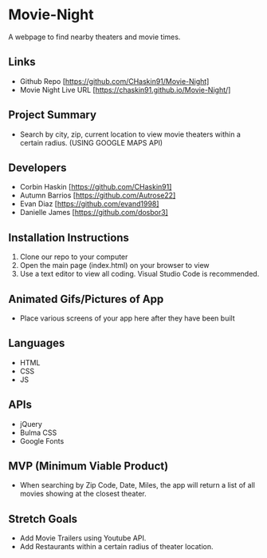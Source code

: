 # Movie-Night
A webpage to find nearby theaters and movie times.

## Links
* Github Repo [https://github.com/CHaskin91/Movie-Night]
* Movie Night Live URL [https://chaskin91.github.io/Movie-Night/]

## Project Summary
- Search by city, zip, current location to view movie theaters within a certain radius. (USING GOOGLE MAPS API)

## Developers
- Corbin Haskin [https://github.com/CHaskin91]
- Autumn Barrios [https://github.com/Autrose22]
- Evan Diaz [https://github.com/evand1998]
- Danielle James [https://github.com/dosbor3]

## Installation Instructions
1. Clone our repo to your computer
2. Open the main page (index.html) on your browser to view
3. Use a text editor to view all coding.  Visual Studio Code is recommended.

## Animated Gifs/Pictures of App
- Place various screens of your app here after they have been built

## Languages
* HTML
* CSS
* JS

## APIs
* jQuery
* Bulma CSS
* Google Fonts

## MVP (Minimum Viable Product)
- When searching by Zip Code, Date, Miles, the app will return a list of all movies showing at the closest theater.


## Stretch Goals
- Add Movie Trailers using Youtube API.
- Add Restaurants within a certain radius of theater location.  